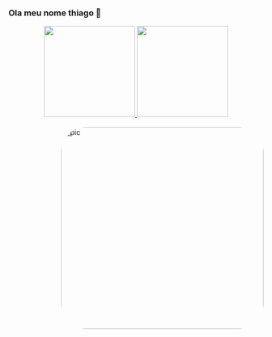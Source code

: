 ### Ola meu nome thiago 👋


<div align="center">
  <a href="https://github.com/Thiagoarica">
  <img height="180em" src="https://github-readme-stats.vercel.app/api?username=Thiagoarica&show_icons=true&theme=dracula&include_all_commits=true&count_private=true"/>
  <img height="180em" src="https://github-readme-stats.vercel.app/api/top-langs/?username=Thiagoarica&layout=compact&langs_count=7&theme=dracula"/>
</div>
<div style="display: inline_block"><br>

<img align="right" alt="pic" height="400" style="border-radius:50px;" src="https://media.discordapp.net/attachments/1027702778417660026/1027703351527342151/584e837f6a5ae41a83ddee3b.png?width=420&height=605">
</div>

